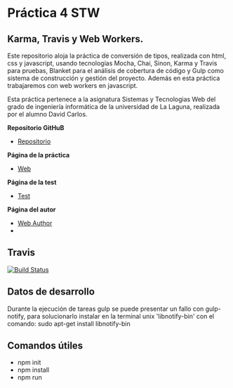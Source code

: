 # Práctica 4 STW

## Karma, Travis y Web Workers.

Este repositorio aloja la práctica de conversión de tipos, realizada con html, css y javascript, usando tecnologías Mocha, Chai, Sinon, Karma y Travis para pruebas, Blanket para el análisis de cobertura de código y Gulp como sistema de construcción y gestión del proyecto. Además en esta práctica trabajaremos con web workers en javascript.

Esta práctica pertenece a la asignatura Sistemas y Tecnologias Web del grado de ingeniería informática de la universidad de La Laguna, realizada por el alumno David Carlos.

**Repositorio GitHuB**

* [Repositorio](https://github.com/alu0100536652/STW04)

**Página de la práctica**

* [Web](http://alu0100536652.github.io/STW04)

**Página de la test**

* [Test](http://alu0100536652.github.io/STW04/test/)

**Página del autor**

* [Web Author](http://alu0100536652.github.io)
* 

## Travis

[![Build Status](https://travis-ci.org/alu0100536652/STW04.svg)](https://travis-ci.org/alu0100536652/STW04)

## Datos de desarrollo

Durante la ejecución de tareas gulp se puede presentar un fallo con gulp-notify, para solucionarlo instalar en la terminal unix 'libnotify-bin' con el comando: sudo apt-get install libnotify-bin

## Comandos  útiles

- npm init
- npm install
- npm run <script>
- mocha init <path>
